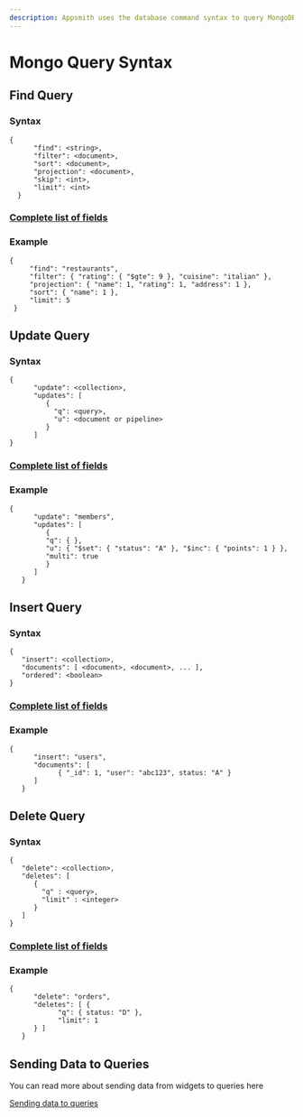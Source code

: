 ```yaml
---
description: Appsmith uses the database command syntax to query MongoDB
---
```


# Mongo Query Syntax

## Find Query

### Syntax

```text
{
      "find": <string>,
      "filter": <document>,
      "sort": <document>,
      "projection": <document>,
      "skip": <int>,
      "limit": <int>
  }
```

### [Complete list of fields](https://docs.mongodb.com/manual/reference/command/find/)

### Example

```text
{
     "find": "restaurants",
     "filter": { "rating": { "$gte": 9 }, "cuisine": "italian" },
     "projection": { "name": 1, "rating": 1, "address": 1 },
     "sort": { "name": 1 },
     "limit": 5
 }
```

## Update Query

### **Syntax**

```text
{
      "update": <collection>,
      "updates": [
         {
           "q": <query>,
           "u": <document or pipeline>
         }
      ]
}
```

### [Complete list of fields](https://docs.mongodb.com/manual/reference/command/update/#dbcmd.update)

### Example

```text
{
      "update": "members",
      "updates": [
         { 
         "q": { }, 
         "u": { "$set": { "status": "A" }, "$inc": { "points": 1 } }, 
         "multi": true 
         }
      ]
   }
```

## Insert Query

### Syntax

```text
{
   "insert": <collection>,
   "documents": [ <document>, <document>, ... ],
   "ordered": <boolean>
}
```

### [Complete list of fields](https://docs.mongodb.com/manual/reference/command/insert/)

### Example

```text
{
      "insert": "users",
      "documents": [ 
            { "_id": 1, "user": "abc123", status: "A" } 
      ]
   }
```

## Delete Query

### Syntax

```text
{
   "delete": <collection>,
   "deletes": [
      {
        "q" : <query>,
        "limit" : <integer>
      }
   ]
}
```

### [Complete list of fields](https://docs.mongodb.com/manual/reference/command/delete/)

### Example

```text
{
      "delete": "orders",
      "deletes": [ { 
            "q": { status: "D" }, 
            "limit": 1 
      } ]
   }
```

## Sending Data to Queries

You can read more about sending data from widgets to queries here

[Sending data to queries](./#taking-inputs-from-widgets)

